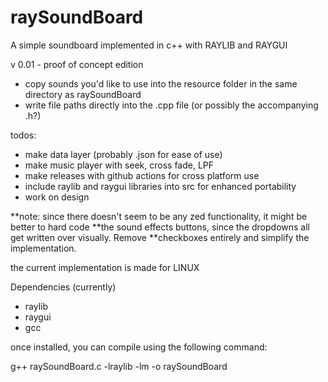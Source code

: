 # raySoundBoard
A simple soundboard implemented in c++ with RAYLIB and RAYGUI

v 0.01 - proof of concept edition
- copy sounds you'd like to use into the resource folder in the same directory as raySoundBoard
- write file paths directly into the .cpp file (or possibly the accompanying .h?)

todos:
- make data layer (probably .json for ease of use)
- make music player with seek, cross fade, LPF
- make releases with github actions for cross platform use
- include raylib and raygui libraries into src for enhanced portability
- work on design

**note: since there doesn't seem to be any zed functionality, it might be better to hard code 
**the sound effects buttons, since the dropdowns all get written over visually. Remove
**checkboxes entirely and simplify the implementation. 

the current implementation is made for LINUX

Dependencies (currently)
- raylib
- raygui
- gcc

once installed, you can compile using the following command:

g++ raySoundBoard.c -lraylib -lm -o raySoundBoard


